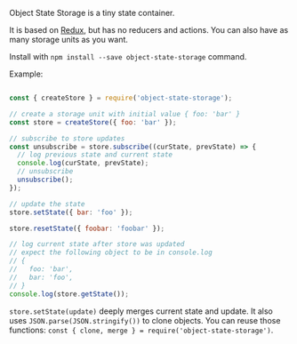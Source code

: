 Object State Storage is a tiny state container.

It is based on [Redux](https://github.com/reactjs/redux), but has no reducers and actions.
You can also have as many storage units as you want.

Install with `npm install --save object-state-storage` command.

Example:
```javascript

const { createStore } = require('object-state-storage');

// create a storage unit with initial value { foo: 'bar' }
const store = createStore({ foo: 'bar' });

// subscribe to store updates
const unsubscribe = store.subscribe((curState, prevState) => {
  // log previous state and current state
  console.log(curState, prevState);
  // unsubscribe
  unsubscribe();
});

// update the state
store.setState({ bar: 'foo' });

store.resetState({ foobar: 'foobar' });

// log current state after store was updated
// expect the following object to be in console.log
// {
//   foo: 'bar',
//   bar: 'foo',
// }
console.log(store.getState());

```

`store.setState(update)` deeply merges current state and update. It also uses `JSON.parse(JSON.stringify())` to clone objects.
You can reuse those functions: `const { clone, merge } = require('object-state-storage')`.
